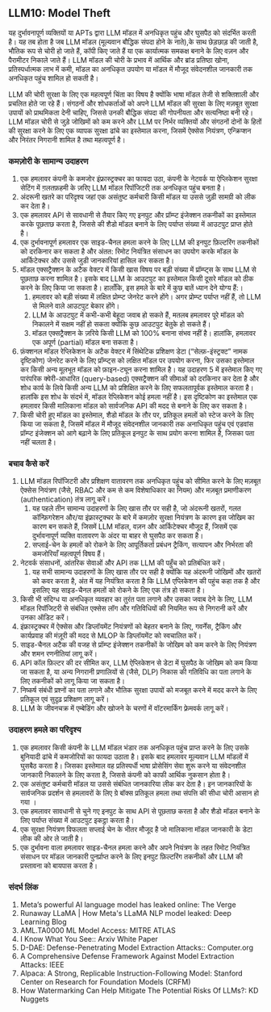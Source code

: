 ## LLM10: Model Theft
यह दुर्भावनापूर्ण व्यक्तियों या APTs द्वारा LLM मॉडल में अनधिकृत पहुंच और घुसपैठ को संदर्भित करती है। यह तब होता है जब LLM मॉडल (मूल्यवान बौद्धिक संपदा होने के नाते),के साथ छेड़छाड़ की जाती है, भौतिक रूप से चोरी हो जाते हैं, कॉपी किए जाते हैं या एक कार्यात्मक समकक्ष बनाने के लिए वज़न और पैरामीटर निकाले जाते हैं। LLM मॉडल की चोरी के प्रभाव में आर्थिक और ब्रांड प्रतिष्ठा खोना, प्रतिस्पर्धात्मक लाभ में कमी, मॉडल का अनधिकृत उपयोग या मॉडल में मौजूद संवेदनशील जानकारी तक अनधिकृत पहुंच शामिल हो सकती है।

LLM की चोरी सुरक्षा के लिए एक महत्वपूर्ण चिंता का विषय है क्योंकि भाषा मॉडल तेजी से शक्तिशाली और प्रचलित होते जा रहे हैं। संगठनों और शोधकर्ताओं को अपने LLM मॉडल की सुरक्षा के लिए मज़बूत सुरक्षा उपायों को प्राथमिकता देनी चाहिए, जिससे उनकी बौद्धिक संपदा की गोपनीयता और सत्यनिष्ठा बनी रहे। LLM मॉडल चोरी से जुड़े जोखिमों को कम करने और LLM पर निर्भर व्यक्तियों और संगठनों दोनों के हितों की सुरक्षा करने के लिए एक व्यापक सुरक्षा ढांचे का इस्तेमाल करना, जिसमें ऐक्सेस नियंत्रण, एन्क्रिप्शन और निरंतर निगरानी शामिल है तथा  महत्वपूर्ण है।

### कमज़ोरी के सामान्य उदाहरण

1. एक हमलावर कंपनी के कमजोर इंफ्रास्ट्रक्चर का फायदा उठा, कंपनी के  नेटवर्क या ऐप्लिकेशन सुरक्षा सेटिंग में ग़लतफ़हमी के ज़रिए LLM मॉडल रिपॉजिटरी तक अनधिकृत पहुंच बनता है।
2. अंदरूनी खतरे का परिदृश्य जहां एक असंतुष्ट कर्मचारी किसी मॉडल या उससे जुड़ी सामग्री को लीक कर देता है।
3. एक हमलावर API से सावधानी से तैयार किए गए इनपुट और प्रॉम्प्ट इंजेक्शन तकनीकों का इस्तेमाल करके पूछताछ करता है, जिससे की शैडो मॉडल बनाने के लिए पर्याप्त संख्या में आउटपुट प्राप्त होते है।
4. एक दुर्भावनापूर्ण हमलावर एक साइड-चैनल हमला करने के लिए LLM की इनपुट फ़िल्टरिंग तकनीकों को दरकिनार कर सकता है और अंतत: रिमोट नियंत्रित संसाधन का उपयोग करके मॉडल के आर्किटेक्चर और उससे  जुडी जानकारियां हासिल कर सकता है।
5. मॉडल एक्सट्रैक्शन के अटैक वेक्टर में किसी खास विषय पर बड़ी संख्या में प्रॉम्प्ट्स के साथ LLM से पूछताछ करना शामिल है। इसके बाद LLM के आउटपुट का इस्तेमाल किसी दूसरे मॉडल को ठीक करने के लिए किया जा सकता है। हालाँकि, इस हमले के बारे में कुछ बातें ध्यान देने योग्य हैं:। 
	1. हमलावर को बड़ी संख्या में लक्षित प्रोम्प्ट जेनरेट करने होंगे। अगर प्रोम्प्ट पर्याप्त नहीं हैं, तो LLM से मिलने वाले आउटपुट बेकार होंगे।
	2. LLM के आउटपुट में कभी-कभी बेहूदा जवाब हो सकते हैं, मतलब हमलावर पूरे मॉडल को निकालने में सक्षम नहीं हो सकता क्योंकि कुछ आउटपुट बेतुके हो सकते हैं।
	3. मॉडल एक्सट्रैक्शन के ज़रिये किसी LLM को 100% बनाना संभव नहीं है। हालांकि, हमलावर एक अपूर्ण (partial) मॉडल बना सकता है।
6. फ़ंक्शनल मॉडल रेप्लिकेशन के अटैक वेक्टर में सिंथेटिक प्रशिक्षण डेटा (“सेल्फ़-इंस्ट्रक्ट” नामक दृष्टिकोण) जेनरेट करने के लिए प्रॉम्प्ट्स को लक्षित मॉडल पर उपयोग करना, फिर उसका इस्तेमाल कर किसी अन्य मूलभूत मॉडल को फ़ाइन-ट्यून करना शामिल है। यह उदाहरण 5 में इस्तेमाल किए गए पारंपरिक क्वेरी-आधारित (query-based) एक्सट्रैक्शन की सीमाओं को दरकिनार कर देता है और शोध कार्य के लिये किसी अन्य LLM को प्रशिक्षित करने के लिए सफलतापूर्वक इस्तेमाल करता है। हालांकि इस शोध के संदर्भ में, मॉडल रेप्लिकेशन कोई हमला नहीं है। इस दृष्टिकोण का इस्तेमाल एक हमलावर किसी मालिकाना मॉडल को सार्वजनिक API की मदद से बनाने के लिए कर सकता है।
7. किसी चोरी हुए मॉडल का इस्तेमाल, शैडो मॉडल के तौर पर, प्रतिकूल हमलों को स्टेज करने के लिए किया जा सकता है, जिसमें मॉडल में मौजूद संवेदनशील जानकारी तक अनाधिकृत पहुंच एवं एडवांस प्रॉम्प्ट इंजेक्शन को आगे बढ़ाने के लिए प्रतिकूल इनपुट के साथ प्रयोग करना शामिल है, जिसका पता नहीं चलता है।

### बचाव कैसे करें

1. LLM मॉडल रिपॉजिटरी और प्रशिक्षण वातावरण तक अनधिकृत पहुंच को सीमित करने के लिए मज़बूत ऐक्सेस नियंत्रण (जैसे, RBAC और कम से कम विशेषाधिकार का नियम) और मज़बूत प्रमाणीकरण (authentication) तंत्र लागू करें।
	1. यह पहले तीन सामान्य उदाहरणों के लिए खास तौर पर सही है, जो अंदरूनी खतरों, गलत कॉन्फ़िगरेशन और/या इंफ्रास्ट्रक्चर के बारे में कमज़ोर सुरक्षा नियंत्रण के कारण इस जोखिम का कारण बन सकते हैं, जिसमें LLM मॉडल, वज़न और आर्किटेक्चर मौजूद हैं, जिसमें एक दुर्भावनापूर्ण व्यक्ति वातावरण के अंदर या बाहर से घुसपैठ कर सकता है।
	2. सप्लाई-चेन के हमलों को रोकने के लिए आपूर्तिकर्ता प्रबंधन ट्रैकिंग, सत्यापन और निर्भरता की कमजोरियाँ महत्वपूर्ण विषय हैं।
2. नेटवर्क संसाधनों, आंतरिक सेवाओं और API तक LLM की पहुँच को प्रतिबंधित करें।
	1. यह सभी सामान्य उदाहरणों के लिए खास तौर पर सही है क्योंकि यह अंदरूनी जोखिमों और खतरों को कवर करता है, अंत में  यह नियंत्रित करता है कि LLM एप्लिकेशन की पहुंच कहा तक है और इसलिए यह साइड-चैनल हमलों को रोकने के लिए एक तंत्र हो सकता है।
3. किसी भी संदिग्ध या अनधिकृत व्यवहार का तुरंत पता लगाने और उसका जवाब देने के लिए, LLM मॉडल रिपॉजिटरी से संबंधित एक्सेस लॉग और गतिविधियों की नियमित रूप से निगरानी करें और उनका ऑडिट करें।
4. इंफ्रास्ट्रक्चर में ऐक्सेस और डिप्लॉयमेंट नियंत्रणों को बेहतर बनाने के लिए, गवर्नेंस, ट्रैकिंग और कार्यप्रवाह की मंज़ूरी की मदद से MLOP के डिप्लॉयमेंट को स्वचालित करें।
5. साइड-चैनल अटैक की वजह से प्रॉम्प्ट इंजेक्शन तकनीकों के जोखिम को कम करने के लिए नियंत्रण और शमन रणनीतियां लागू करें।
6. API कॉल फ़िल्टर की दर सीमित कर,  LLM ऐप्लिकेशन से डेटा  में घुसपैठ के जोखिम को कम किया जा सकता है, या अन्य निगरानी प्रणालियों से (जैसे, DLP) निकास की गतिविधि का पता लगाने के लिए तकनीकों को लागू किया जा सकता है।
7. निष्कर्ष संबंधी प्रश्नों का पता लगाने और भौतिक सुरक्षा उपायों को मजबूत करने में मदद करने के लिए प्रतिकूल एवं सुदृढ़ प्रशिक्षण लागू करें।
8. LLM के जीवनचक्र में  एम्बेडिंग और खोजने के चरणों में वॉटरमार्किंग फ़्रेमवर्क लागू करें।

### उदाहरण हमले का परिदृश्य

1. एक हमलावर किसी कंपनी के LLM मॉडल भंडार तक अनधिकृत पहुंच प्राप्त करने के लिए उसके बुनियादी ढांचे में कमजोरियों का फायदा उठाता है। इसके बाद  हमलावर मूल्यवान LLM मॉडलों में घुसबैठ करता है। जिसका  इस्तेमाल वह प्रतिस्पर्धी भाषा प्रोसेसिंग सेवा शुरू करने या संवेदनशील जानकारी निकालने के लिए करता है, जिससे कंपनी को काफी आर्थिक नुकसान होता है।
2. एक असंतुष्ट कर्मचारी मॉडल या उससे संबंधित  जानकारिया लीक कर देता है। इन जानकारियों के सार्वजनिक प्रदर्शन से हमलावरों के लिए ग्रे बॉक्स प्रतिकूल हमला तथा संपत्ति की सीधा चोरी  आसान हो गया ।
3. एक हमलावर सावधानी से चुने गए इनपुट के साथ API से पूछताछ करता है और शैडो मॉडल बनाने के लिए पर्याप्त संख्या में आउटपुट इकट्ठा करता है।
4. एक सुरक्षा नियंत्रण विफलता सप्लाई चेन के भीतर मौजूद है जो मालिकाना मॉडल जानकारी के डेटा लीक की ओर ले जाती है।
5. एक दुर्भावना वाला हमलावर साइड-चैनल हमला करने और अपने नियंत्रण के तहत रिमोट नियंत्रित संसाधन पर मॉडल जानकारी पुनर्प्राप्त करने के लिए इनपुट फ़िल्टरिंग तकनीकों और LLM की प्रस्तावना को बायपास करता है।

### संदर्भ लिंक

1. Meta’s powerful AI language model has leaked online: The Verge
2. Runaway LLaMA | How Meta's LLaMA NLP model leaked: Deep Learning Blog
3. AML.TA0000 ML Model Access: MITRE ATLAS
4. I Know What You See:: Arxiv White Paper
5. D-DAE: Defense-Penetrating Model Extraction Attacks:: Computer.org
6. A Comprehensive Defense Framework Against Model Extraction Attacks: IEEE
7. Alpaca: A Strong, Replicable Instruction-Following Model: Stanford Center on Research for Foundation Models (CRFM)
8. How Watermarking Can Help Mitigate The Potential Risks Of LLMs?: KD Nuggets
